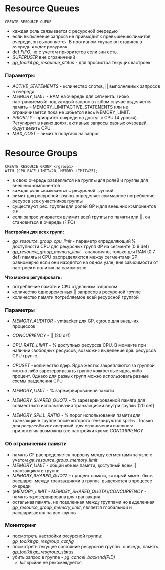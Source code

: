 # Resource Queues
`CREATE RESOURCE QUEUE`
- каждая роль связывается с ресурсной очередью
- если выполнение запроса не привыодит к превышению лимитов очереди, он выполняется. В противном случае он ставится в очередь и ждет ресурсов
- def *FIFO*, но с учетом приоритетов если они есть.
- *SUPERUSER* вне ограничений
- *gp_toolkit.gp_resqueue_status* - для просмотра текущих настроек
### Параметры
- _ACTIVE_STATEMENTS_ - количество слотов, || выполняемых запросов в очереди
- _MEMORY_LIMIT_ - RAM на очередь для сегмента. Гибко настраиваемый: под каждый запрос в любом случае выделяется память = MEMORY_LIMIT/ACTIVE_STATEMENTS или не ограничивается пока не забьется весь MEMORY_LIMIT.
- _PRIORITY_ - приоритет очереди на доступ к CPU (4 уровня). Регулирует в каких долях, активные запросы разных очередей, будут делить CPU.
- _MAX_COST_ - лимит в попугаях на запрос

# Resource Groups
```
CREATE RESOURCE GROUP <rgroup1> 
WITH (CPU_RATE_LIMIT=20, MEMORY_LIMIT=25);
```
- в свою очередь разделяется на группы для ролей и группы для внешних компонентов
- каждая роль связывается с ресурсной группой
- лимит для ресурсной группы определяет суммарное потребление ресурса всех участников группы
- существуют рес. группы для ролей GP и для внешних компонентов GP
- если запрос упирается в лимит всей группы по памяти или ||, он становиться в очередь (FIFO)

**Настройки для всех групп:**
- *gp_resource_group_cpu_limit* - параметр определяющий % доступности CPU для ресурсных групп GP на сегменте (0.9 def)
- *gp_resource_group_memory_limit* - аналогично, только для RAM (0.7 def)
память и CPU распределяются между сегментами GP равномерно если они находятся на одном узле, вне зависимости от настроек и политик на самом узле.

**Что можно регулировать:**
- потребление памяти и CPU отдельным запросом
- количество одновременных || запросов в ресурсной группе
- количество памяти потребляемое всей ресурсной группой
### Параметры
- *MEMORY_AUDITOR* - vmtracker для GP, cgroup для внешних процессов
- *CONCURRENCY* - || (20 def)
- *CPU_RATE_LIMIT* - % доступных ресурсов CPU. В моменте при наличии свободных ресурсов, возможно выделение доп. ресурсов CPU группе.
- *CPUSET* - количество ядер. Ядра жестко закрепляются за группой
можно либо зарезервировать группе конкретные ядра, либо процент. Однако для разных групп можно использовать разные схемы разделения CPU

- *MEMORY_LIMIT* - % зарезервированной памяти
- *MEMORY_SHARED_QUOTA* - % зарезервированной памяти для совместного использования транзакциями внутри группы (20 def)
- *MEMORY_SPILL_RATIO* - % порог использования памяти для транзакции в группе после которого генерируются spill-ы. Только для ресурсоёмких операций.
для ограничения внешнего приложения возможны все настройки кроме *CONCURRENCY*
### Об ограничении памяти
- память GP распределяется поровну между сегментами на узле с учетом *gp_resource_group_memory_limit*
- *MEMORY_LIMIT* - общий объем памяти, доступный всем || транзакциям в группе
- *MEMORY_SHARED_QUOTA* - процент памяти, который может быть расшарен между транзакциями в группе, выделяется в процессе очереди
- (*MEMORY_LIMIT* - *MEMORY_SHARED_QUOTA*)/*CONCURRENCY* - память зарезервирована для транзакции
- остальная память, не поделенная между группами но выделенная *gp_resource_group_memory_limit*, является глобальной и расшаривается на все группы.

### Мониторинг
* посмотреть настройки ресурсной группы: *gp_toolkit.gp_resgroup_config*
* посмотреть текущее состояние ресурсной группы: очередь, память. *gp_toolkit.gp_resgroup_status*
* убить запрос в группе - *pg_cancel_backend(PID)* 
	* *kill* крайне не рекомендуется